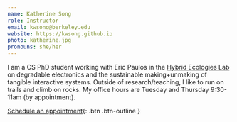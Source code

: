 ```yaml
---
name: Katherine Song
role: Instructor
email: kwsong@berkeley.edu
website: https://kwsong.github.io
photo: katherine.jpg
pronouns: she/her
---
```

I am a CS PhD student working with Eric Paulos in the [Hybrid Ecologies Lab](https://www.hybrid-ecologies.org) on degradable electronics and the sustainable making+unmaking of tangible interactive systems. Outside of research/teaching, I like to run on trails and climb on rocks. My office hours are Tuesday and Thursday 9:30-11am (by appointment).
&nbsp;

[Schedule an appointment](https://calendly.com/kwsong/cs160-oh){: .btn .btn-outline }
